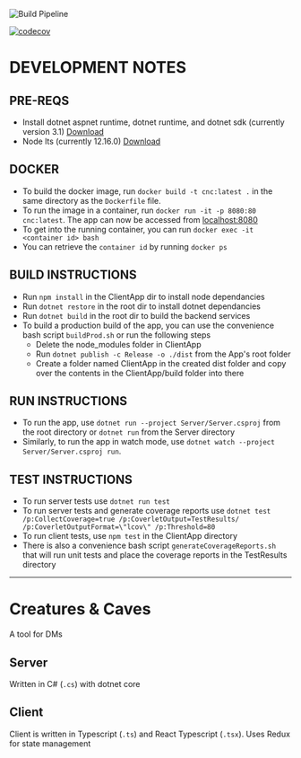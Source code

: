 ![Build Pipeline](https://github.com/ansh-projects/CreaturesNCaves/workflows/Build%20Pipeline/badge.svg)

[![codecov](https://codecov.io/gh/ansh-projects/CreaturesNCaves/branch/master/graph/badge.svg)](https://codecov.io/gh/ansh-projects/CreaturesNCaves)

# DEVELOPMENT NOTES
## PRE-REQS
* Install dotnet aspnet runtime, dotnet runtime, and dotnet sdk (currently version 3.1) [Download](https://dotnet.microsoft.com/download)
* Node lts (currently 12.16.0) [Download](https://nodejs.org/en/download/)

## DOCKER
* To build the docker image, run ```docker build -t cnc:latest .``` in the same directory as the `Dockerfile` file.
* To run the image in a container, run ```docker run -it -p 8080:80 cnc:latest```. The app can now be accessed from [localhost:8080](http://localhost:8080)
* To get into the running container, you can run ```docker exec -it <container id> bash```
* You can retrieve the `container id` by running ```docker ps```

## BUILD INSTRUCTIONS
* Run ```npm install``` in the ClientApp dir to install node dependancies
* Run ```dotnet restore``` in the root dir to install dotnet dependancies
* Run ```dotnet build``` in the root dir to build the backend services
* To build a production build of the app, you can use the convenience bash script ```buildProd.sh``` or run the following steps
    * Delete the node_modules folder in ClientApp
    * Run ```dotnet publish -c Release -o ./dist``` from the App's root folder
    * Create a folder named ClientApp in the created dist folder and copy over the contents in the ClientApp/build folder into there

## RUN INSTRUCTIONS
* To run the app, use ```dotnet run --project Server/Server.csproj``` from the root directory or ```dotnet run``` from the Server directory
* Similarly, to run the app in watch mode, use ```dotnet watch --project Server/Server.csproj run```.

## TEST INSTRUCTIONS
* To run server tests use ```dotnet run test```
* To run server tests and generate coverage reports use ```dotnet test /p:CollectCoverage=true /p:CoverletOutput=TestResults/ /p:CoverletOutputFormat=\"lcov\" /p:Threshold=80```
* To run client tests, use ```npm test``` in the ClientApp directory
* There is also a convenience bash script ```generateCoverageReports.sh``` that will run unit tests and place the coverage reports in the TestResults directory

---

# Creatures & Caves
A tool for DMs

## Server
Written in C# (```.cs```) with dotnet core

## Client
Client is written in Typescript (```.ts```) and React Typescript (```.tsx```). Uses Redux for state management
